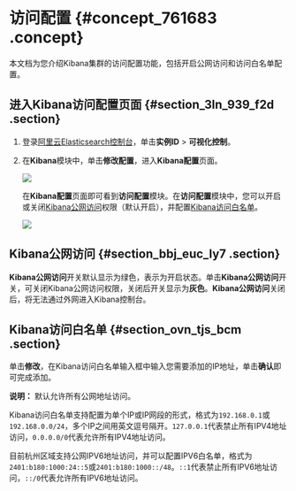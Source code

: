 # 访问配置 {#concept_761683 .concept}

本文档为您介绍Kibana集群的访问配置功能，包括开启公网访问和访问白名单配置。

## 进入Kibana访问配置页面 {#section_3ln_939_f2d .section}

1.  登录[阿里云Elasticsearch控制台](https://elasticsearch.console.aliyun.com/)，单击**实例ID** \> **可视化控制**。
2.  在**Kibana**模块中，单击**修改配置**，进入**Kibana配置**页面。

    ![](http://static-aliyun-doc.oss-cn-hangzhou.aliyuncs.com/assets/img/216001/156559946549321_zh-CN.png)

    在**Kibana配置**页面即可看到**访问配置**模块。在**访问配置**模块中，您可以开启或关闭[Kibana公网访问](#section_bbj_euc_ly7)权限（默认开启），并配置[Kibana访问白名单](#section_ovn_tjs_bcm)。

    ![](http://static-aliyun-doc.oss-cn-hangzhou.aliyuncs.com/assets/img/614906/156559946549791_zh-CN.png)


## Kibana公网访问 {#section_bbj_euc_ly7 .section}

**Kibana公网访问**开关默认显示为绿色，表示为开启状态。单击**Kibana公网访问**开关，可关闭Kibana公网访问权限，关闭后开关显示为**灰色**。**Kibana公网访问**关闭后，将无法通过外网进入Kibana控制台。

## Kibana访问白名单 {#section_ovn_tjs_bcm .section}

单击**修改**，在Kibana访问白名单输入框中输入您需要添加的IP地址，单击**确认**即可完成添加。

**说明：** 默认允许所有公网地址访问。

Kibana访问白名单支持配置为单个IP或IP网段的形式，格式为`192.168.0.1`或`192.168.0.0/24`，多个IP之间用英文逗号隔开。`127.0.0.1`代表禁止所有IPV4地址访问，`0.0.0.0/0`代表允许所有IPV4地址访问。

目前杭州区域支持公网IPV6地址访问，并可以配置IPV6白名单，格式为`2401:b180:1000:24::5`或`2401:b180:1000::/48`。`::1`代表禁止所有IPV6地址访问，`::/0`代表允许所有IPV6地址访问。

